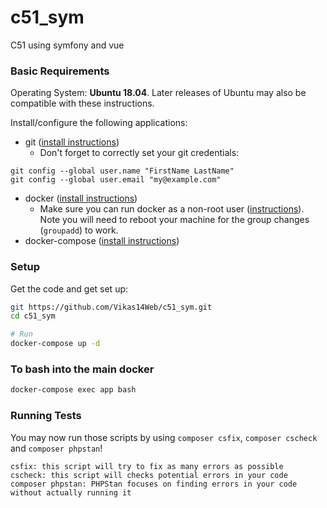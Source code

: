 # c51_sym

C51 using symfony and vue

### Basic Requirements
Operating System: **Ubuntu 18.04**. Later releases of Ubuntu may also be compatible with these instructions.

Install/configure the following applications:
* git ([install instructions](https://git-scm.com/book/en/v2/Getting-Started-Installing-Git))
  * Don't forget to correctly set your git credentials:
```
git config --global user.name "FirstName LastName"
git config --global user.email "my@example.com"
```
* docker ([install instructions](https://docs.docker.com/install/linux/docker-ce/ubuntu/))
  * Make sure you can run docker as a non-root user ([instructions](https://docs.docker.com/install/linux/linux-postinstall/)).
    Note you will need to reboot your machine for the group changes (`groupadd`) to work.
* docker-compose ([install instructions](https://docs.docker.com/compose/install/))


### Setup

Get the code and get set up:
```bash
git https://github.com/Vikas14Web/c51_sym.git
cd c51_sym

# Run 
docker-compose up -d
```

### To bash into the main docker
```bash
docker-compose exec app bash
```

### Running Tests

You may now run those scripts by using `composer csfix`, `composer cscheck` and `composer phpstan`!
```
csfix: this script will try to fix as many errors as possible
cscheck: this script will checks potential errors in your code
composer phpstan: PHPStan focuses on finding errors in your code without actually running it
```
